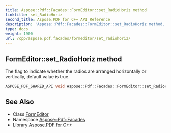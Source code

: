 ```yaml
---
title: Aspose::Pdf::Facades::FormEditor::set_RadioHoriz method
linktitle: set_RadioHoriz
second_title: Aspose.PDF for C++ API Reference
description: 'Aspose::Pdf::Facades::FormEditor::set_RadioHoriz method. The flag to indicate whether the radios are arranged horizontally or vertically, default value is true in C++.'
type: docs
weight: 1900
url: /cpp/aspose.pdf.facades/formeditor/set_radiohoriz/
---
```

## FormEditor::set_RadioHoriz method


The flag to indicate whether the radios are arranged horizontally or vertically, default value is true.

```cpp
ASPOSE_PDF_SHARED_API void Aspose::Pdf::Facades::FormEditor::set_RadioHoriz(bool value)
```

## See Also

* Class [FormEditor](../)
* Namespace [Aspose::Pdf::Facades](../../)
* Library [Aspose.PDF for C++](../../../)
